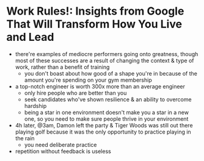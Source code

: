 # Work Rules!: Insights from Google That Will Transform How You Live and Lead

* there're examples of mediocre performers going onto greatness, though most of these successes are a result of changing the context & type of work, rather than a benefit of training
  * you don't boast about how good of a shape you're in because of the amount you're spending on your gym membership
* a top-notch engineer is worth 300x more than an average engineer
  * only hire people who are better than you
  * seek candidates who've shown resilience & an ability to overcome hardship
  * being a star in one environment doesn't make you a star in a new one, so you need to make sure people thrive in your environment
* 4h later, @3am, Damon left the party & Tiger Woods was still out there playing golf because it was the only opportunity to practice playing in the rain
  * you need deliberate practice
* repetition without feedback is useless

